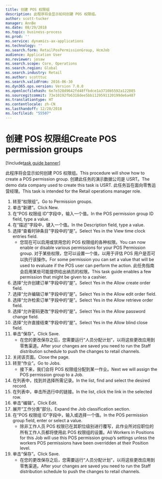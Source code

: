 ```yaml
---
title: 创建 POS 权限组
description: 此程序将会显示如何创建 POS 权限组。
author: scott-tucker
manager: AnnBe
ms.date: 08/29/2018
ms.topic: business-process
ms.prod: ''
ms.service: dynamics-ax-applications
ms.technology: ''
ms.search.form: RetailPosPermissionGroup, HcmJob
audience: Application User
ms.reviewer: josaw
ms.search.scope: Core, Operations
ms.search.region: Global
ms.search.industry: Retail
ms.author: scotttuc
ms.search.validFrom: 2016-06-30
ms.dyn365.ops.version: Version 7.0.0
ms.openlocfilehash: 6e7e328d9642fd48ffbdce1a3710b5592a122085
ms.sourcegitcommit: 73e10192fb6318dee5bb1129591120199de6a487
ms.translationtype: HT
ms.contentlocale: zh-CN
ms.lasthandoff: 12/20/2018
ms.locfileid: "55507"
---
```

# <a name="create-pos-permission-groups"></a><span data-ttu-id="2d33e-103">创建 POS 权限组</span><span class="sxs-lookup"><span data-stu-id="2d33e-103">Create POS permission groups</span></span>

[!include[task guide banner](../includes/task-guide-banner.md)]

<span data-ttu-id="2d33e-104">此程序将会显示如何创建 POS 权限组。</span><span class="sxs-lookup"><span data-stu-id="2d33e-104">This procedure will show how to create a POS permission group.</span></span> <span data-ttu-id="2d33e-105">创建此任务的演示数据公司是 USRT。</span><span class="sxs-lookup"><span data-stu-id="2d33e-105">The demo data company used to create this task is USRT.</span></span> <span data-ttu-id="2d33e-106">此任务旨在面向零售运营经理。</span><span class="sxs-lookup"><span data-stu-id="2d33e-106">This task is intended for the Retail operations manager role.</span></span>

1. <span data-ttu-id="2d33e-107">转至“权限组”。</span><span class="sxs-lookup"><span data-stu-id="2d33e-107">Go to Permission groups.</span></span>
2. <span data-ttu-id="2d33e-108">单击“新建”。</span><span class="sxs-lookup"><span data-stu-id="2d33e-108">Click New.</span></span>
3. <span data-ttu-id="2d33e-109">在“POS 权限组 ID”字段中，输入一个值。</span><span class="sxs-lookup"><span data-stu-id="2d33e-109">In the POS permission group ID field, type a value.</span></span>
4. <span data-ttu-id="2d33e-110">在“描述”字段中，键入一个值。</span><span class="sxs-lookup"><span data-stu-id="2d33e-110">In the Description field, type a value.</span></span>
5. <span data-ttu-id="2d33e-111">选择“查看时钟条目”字段中的“是”。</span><span class="sxs-lookup"><span data-stu-id="2d33e-111">Select Yes in the View time clock entries field.</span></span>
    * <span data-ttu-id="2d33e-112">您现在可以启用或禁用您的 POS 权限组的各种权限。</span><span class="sxs-lookup"><span data-stu-id="2d33e-112">You can now enable or disable various permissions for your POS Permission group.</span></span> <span data-ttu-id="2d33e-113">对于某些权限，您可以设置一个值，以用于评估 POS 用户是否可以执行该操作。</span><span class="sxs-lookup"><span data-stu-id="2d33e-113">For some permission you can set a value that will be used to evaluate if the POS user can perform the action.</span></span>  <span data-ttu-id="2d33e-114">此任务指南会启用某些可能提供给出纳员的权限。</span><span class="sxs-lookup"><span data-stu-id="2d33e-114">This task guide enables a few permission that might be given to a cashier.</span></span>  
6. <span data-ttu-id="2d33e-115">选择“允许创建订单”字段中的“是”。</span><span class="sxs-lookup"><span data-stu-id="2d33e-115">Select Yes in the Allow create order field.</span></span>
7. <span data-ttu-id="2d33e-116">选择“允许编辑订单”字段中的“是”。</span><span class="sxs-lookup"><span data-stu-id="2d33e-116">Select Yes in the Allow edit order field.</span></span>
8. <span data-ttu-id="2d33e-117">选择“允许检索订单”字段中的“是”。</span><span class="sxs-lookup"><span data-stu-id="2d33e-117">Select Yes in the Allow retrieve order field.</span></span>
9. <span data-ttu-id="2d33e-118">选择“允许密码更改”字段中的“是”。</span><span class="sxs-lookup"><span data-stu-id="2d33e-118">Select Yes in the Allow password change field.</span></span>
10. <span data-ttu-id="2d33e-119">选择“允许直接结束”字段中的“是”。</span><span class="sxs-lookup"><span data-stu-id="2d33e-119">Select Yes in the Allow blind close field.</span></span>
11. <span data-ttu-id="2d33e-120">单击“保存”。</span><span class="sxs-lookup"><span data-stu-id="2d33e-120">Click Save.</span></span>
    * <span data-ttu-id="2d33e-121">在您的更改保存之后，您需要运行“人员分配计划”，以将这些更改应用到零售渠道。</span><span class="sxs-lookup"><span data-stu-id="2d33e-121">After your changes are saved you need to run the Staff distribution schedule to push the changes to retail channels.</span></span>  
12. <span data-ttu-id="2d33e-122">关闭该页面。</span><span class="sxs-lookup"><span data-stu-id="2d33e-122">Close the page.</span></span>
13. <span data-ttu-id="2d33e-123">转至“作业”。</span><span class="sxs-lookup"><span data-stu-id="2d33e-123">Go to Jobs.</span></span>
    * <span data-ttu-id="2d33e-124">接下来，我们会将 POS 权限组分配到某一作业。</span><span class="sxs-lookup"><span data-stu-id="2d33e-124">Next we will assign the POS permission group to a Job.</span></span>  
14. <span data-ttu-id="2d33e-125">在列表中，找到并选择所需记录。</span><span class="sxs-lookup"><span data-stu-id="2d33e-125">In the list, find and select the desired record.</span></span>
15. <span data-ttu-id="2d33e-126">在列表中，单击所选行中的链接。</span><span class="sxs-lookup"><span data-stu-id="2d33e-126">In the list, click the link in the selected row.</span></span>
16. <span data-ttu-id="2d33e-127">单击“编辑”。</span><span class="sxs-lookup"><span data-stu-id="2d33e-127">Click Edit.</span></span>
17. <span data-ttu-id="2d33e-128">展开“工作分类”部分。</span><span class="sxs-lookup"><span data-stu-id="2d33e-128">Expand the Job classification section.</span></span>
18. <span data-ttu-id="2d33e-129">在“POS 权限组 ID”字段中，输入或选择一个值。</span><span class="sxs-lookup"><span data-stu-id="2d33e-129">In the POS permission group field, enter or select a value.</span></span>
    * <span data-ttu-id="2d33e-130">除非工作人员 POS 权限已在其职位级别进行覆写，此作业所对应职位的所有工作人员都将使用此 POS 权限组的设置。</span><span class="sxs-lookup"><span data-stu-id="2d33e-130">All Workers in Positions for this Job will use this POS permission group’s settings unless the workers POS permissions have been overridden at their Position level.</span></span>  
19. <span data-ttu-id="2d33e-131">单击“保存”。</span><span class="sxs-lookup"><span data-stu-id="2d33e-131">Click Save.</span></span>
    * <span data-ttu-id="2d33e-132">在您的更改保存之后，您需要运行“人员分配计划”，以将这些更改应用到零售渠道。</span><span class="sxs-lookup"><span data-stu-id="2d33e-132">After your changes are saved you need to run the Staff distribution schedule to push the changes to retail channels.</span></span>  

